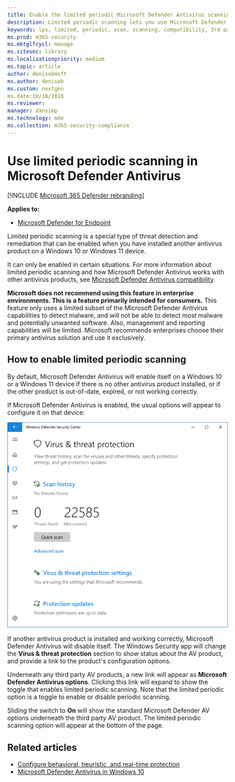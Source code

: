 ```yaml
---
title: Enable the limited periodic Microsoft Defender Antivirus scanning feature
description: Limited periodic scanning lets you use Microsoft Defender Antivirus in addition to your other installed AV providers
keywords: lps, limited, periodic, scan, scanning, compatibility, 3rd party, other av, disable
ms.prod: m365-security
ms.mktglfcycl: manage
ms.sitesec: library
ms.localizationpriority: medium
ms.topic: article
author: denisebmsft
ms.author: deniseb
ms.custom: nextgen
ms.date:10/18/2018
ms.reviewer: 
manager: dansimp
ms.technology: mde
ms.collection: m365-security-compliance
---
```



# Use limited periodic scanning in Microsoft Defender Antivirus

[!INCLUDE [Microsoft 365 Defender rebranding](../../includes/microsoft-defender.md)]


**Applies to:**

- [Microsoft Defender for Endpoint](/microsoft-365/security/defender-endpoint/)

Limited periodic scanning is a special type of threat detection and remediation that can be enabled when you have installed another antivirus product on a Windows 10 or Windows 11 device.

It can only be enabled in certain situations. For more information about limited periodic scanning and how Microsoft Defender Antivirus works with other antivirus products, see [Microsoft Defender Antivirus compatibility](microsoft-defender-antivirus-compatibility.md).

**Microsoft does not recommend using this feature in enterprise environments. This is a feature primarily intended for consumers.** This feature only uses a limited subset of the Microsoft Defender Antivirus capabilities to detect malware, and will not be able to detect most malware and potentially unwanted software. Also, management and reporting capabilities will be limited. Microsoft recommends enterprises choose their primary antivirus solution and use it exclusively.

## How to enable limited periodic scanning

By default, Microsoft Defender Antivirus will enable itself on a Windows 10 or a Windows 11 device if there is no other antivirus product installed, or if the other product is out-of-date, expired, or not working correctly.

If Microsoft Defender Antivirus is enabled, the usual options will appear to configure it on that device:

![Windows Security app showing Microsoft Defender AV options, including scan options, settings, and update options.](images/vtp-wdav.png)

If another antivirus product is installed and working correctly, Microsoft Defender Antivirus will disable itself. The Windows Security app will change the **Virus & threat protection** section to show status about the AV product, and provide a link to the product's configuration options.

Underneath any third party AV products, a new link will appear as **Microsoft Defender Antivirus options**. Clicking this link will expand to show the toggle that enables limited periodic scanning. Note that the limited periodic option is a toggle to enable or disable periodic scanning. 

Sliding the switch to **On** will show the standard Microsoft Defender AV options underneath the third party AV product. The limited periodic scanning option will appear at the bottom of the page.

## Related articles

- [Configure behavioral, heuristic, and real-time protection](configure-protection-features-microsoft-defender-antivirus.md)
- [Microsoft Defender Antivirus in Windows 10](microsoft-defender-antivirus-in-windows-10.md)